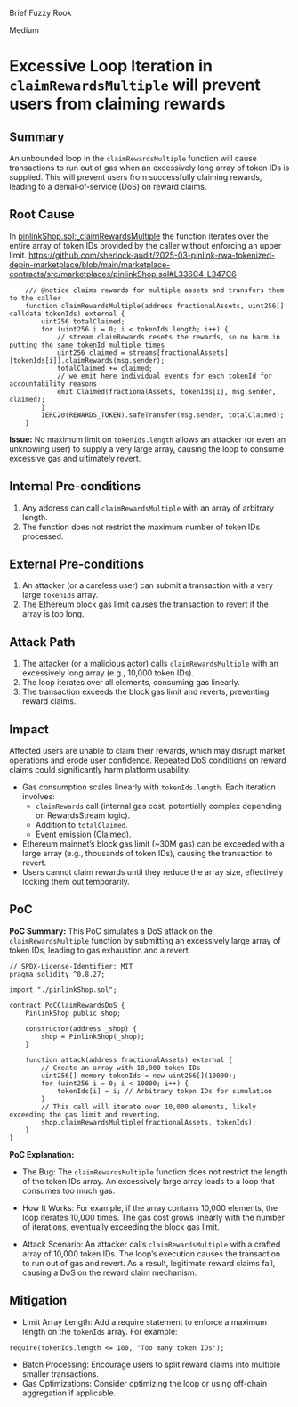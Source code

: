 Brief Fuzzy Rook

Medium

# Excessive Loop Iteration in `claimRewardsMultiple` will prevent users from claiming rewards

## Summary
An unbounded loop in the `claimRewardsMultiple` function will cause transactions to run out of gas when an excessively long array of token IDs is supplied. This will prevent users from successfully claiming rewards, leading to a denial‐of‐service (DoS) on reward claims.

## Root Cause
In [pinlinkShop.sol:_claimRewardsMultiple](https://github.com/your-repo-link) the function iterates over the entire array of token IDs provided by the caller without enforcing an upper limit.
https://github.com/sherlock-audit/2025-03-pinlink-rwa-tokenized-depin-marketplace/blob/main/marketplace-contracts/src/marketplaces/pinlinkShop.sol#L336C4-L347C6

```solidity
    /// @notice claims rewards for multiple assets and transfers them to the caller
    function claimRewardsMultiple(address fractionalAssets, uint256[] calldata tokenIds) external {
        uint256 totalClaimed;
        for (uint256 i = 0; i < tokenIds.length; i++) {
            // stream.claimRewards resets the rewards, so no harm in putting the same tokenId multiple times
            uint256 claimed = streams[fractionalAssets][tokenIds[i]].claimRewards(msg.sender);
            totalClaimed += claimed;
            // we emit here individual events for each tokenId for accountability reasons
            emit Claimed(fractionalAssets, tokenIds[i], msg.sender, claimed);
        }
        IERC20(REWARDS_TOKEN).safeTransfer(msg.sender, totalClaimed);
    }
```
**Issue:** No maximum limit on `tokenIds.length` allows an attacker (or even an unknowing user) to supply a very large array, causing the loop to consume excessive gas and ultimately revert.

## Internal Pre-conditions

1. Any address can call `claimRewardsMultiple` with an array of arbitrary length.
2. The function does not restrict the maximum number of token IDs processed.

## External Pre-conditions
1. An attacker (or a careless user) can submit a transaction with a very large `tokenIds` array.
2. The Ethereum block gas limit causes the transaction to revert if the array is too long.

## Attack Path
1. The attacker (or a malicious actor) calls `claimRewardsMultiple` with an excessively long array (e.g., 10,000 token IDs).
2. The loop iterates over all elements, consuming gas linearly.
3. The transaction exceeds the block gas limit and reverts, preventing reward claims.

## Impact
Affected users are unable to claim their rewards, which may disrupt market operations and erode user confidence. Repeated DoS conditions on reward claims could significantly harm platform usability.
- Gas consumption scales linearly with `tokenIds.length`. Each iteration involves:
   - `claimRewards` call (internal gas cost, potentially complex depending on RewardsStream logic).
   - Addition to `totalClaimed`.
   - Event emission (Claimed).
- Ethereum mainnet’s block gas limit (~30M gas) can be exceeded with a large array (e.g., thousands of token IDs), causing the transaction to revert.
- Users cannot claim rewards until they reduce the array size, effectively locking them out temporarily.

## PoC
**PoC Summary:**
This PoC simulates a DoS attack on the `claimRewardsMultiple` function by submitting an excessively large array of token IDs, leading to gas exhaustion and a revert.

```solidity
// SPDX-License-Identifier: MIT
pragma solidity ^0.8.27;

import "./pinlinkShop.sol";

contract PoCClaimRewardsDoS {
    PinlinkShop public shop;

    constructor(address _shop) {
        shop = PinlinkShop(_shop);
    }

    function attack(address fractionalAssets) external {
        // Create an array with 10,000 token IDs
        uint256[] memory tokenIds = new uint256[](10000);
        for (uint256 i = 0; i < 10000; i++) {
            tokenIds[i] = i; // Arbitrary token IDs for simulation
        }
        // This call will iterate over 10,000 elements, likely exceeding the gas limit and reverting.
        shop.claimRewardsMultiple(fractionalAssets, tokenIds);
    }
}
```
**PoC Explanation:**
- The Bug:
The `claimRewardsMultiple` function does not restrict the length of the token IDs array. An excessively large array leads to a loop that consumes too much gas.

- How It Works:
For example, if the array contains 10,000 elements, the loop iterates 10,000 times. The gas cost grows linearly with the number of iterations, eventually exceeding the block gas limit.

- Attack Scenario:
An attacker calls `claimRewardsMultiple` with a crafted array of 10,000 token IDs. The loop’s execution causes the transaction to run out of gas and revert. As a result, legitimate reward claims fail, causing a DoS on the reward claim mechanism.

## Mitigation
- Limit Array Length: Add a require statement to enforce a maximum length on the `tokenIds` array. For example:
```solidity
require(tokenIds.length <= 100, "Too many token IDs");
```
- Batch Processing: Encourage users to split reward claims into multiple smaller transactions.
- Gas Optimizations: Consider optimizing the loop or using off-chain aggregation if applicable.
